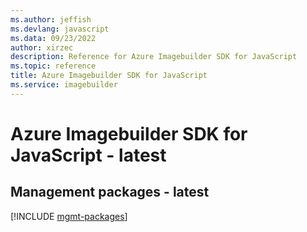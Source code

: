 ```yaml
---
ms.author: jeffish
ms.devlang: javascript
ms.data: 09/23/2022
author: xirzec
description: Reference for Azure Imagebuilder SDK for JavaScript
ms.topic: reference
title: Azure Imagebuilder SDK for JavaScript
ms.service: imagebuilder
---
```

# Azure Imagebuilder SDK for JavaScript - latest

## Management packages - latest
[!INCLUDE [mgmt-packages](imagebuilder-mgmt-index.md)]